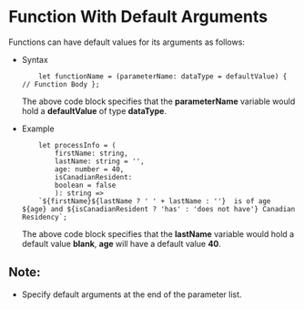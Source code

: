 # Function With Default Arguments

Functions can have default values for its arguments as follows:

-   Syntax

    ```
        let functionName = (parameterName: dataType = defaultValue) { // Function Body };
    ```

    The above code block specifies that the **parameterName** variable would hold a **defaultValue** of type **dataType**.

-   Example

    ```
        let processInfo = (
            firstName: string,
            lastName: string = '',
            age: number = 40,
            isCanadianResident:
            boolean = false
            ): string =>
        `${firstName}${lastName ? ' ' + lastName : ''}  is of age ${age} and ${isCanadianResident ? 'has' : 'does not have'} Canadian Residency`;

    ```

    The above code block specifies that the **lastName** variable would hold a default value **blank**, **age** will have a default value **40**.

## Note:

-   Specify default arguments at the end of the parameter list.

